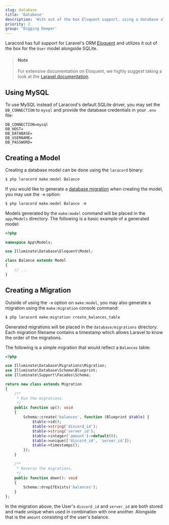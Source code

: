 ```yaml
---
slug: database
title: 'Database'
description: 'With out of the box Eloquent support, using a database alongside your Discord bot has never been easier.'
priority: 2
group: 'Digging Deeper'
---
```


Laracord has full support for Laravel's ORM [Eloquent](https://laravel.com/docs/11.x/eloquent) and utilizes it out of the box for the `User` model alongside SQLite.

> #### Note
>
> For extensive documentation on Eloquent, we highly suggest taking a look at the [Laravel documentation](https://laravel.com/docs/11.x/eloquent).

## Using MySQL

To use MySQL instead of Laracord's default SQLite driver, you may set the `DB_CONNECTION` to `mysql` and provide the database credentials in your `.env` file:

```env
DB_CONNECTION=mysql
DB_HOST=
DB_DATABASE=
DB_USERNAME=
DB_PASSWORD=
```

## Creating a Model

Creating a database model can be done using the `laracord` binary:

```php
$ php laracord make:model Balance
```

If you would like to generate a [database migration](https://laravel.com/docs/11.x/migrations) when creating the model, you may use the `-m` option:

```php
$ php laracord make:model Balance -m
```

Models generated by the `make:model` command will be placed in the `app/Models` directory. The following is a basic example of a generated model:

```php
<?php

namespace App\Models;

use Illuminate\Database\Eloquent\Model;

class Balance extends Model
{
    // ...
}
```

## Creating a Migration

Outside of using the `-m` option on `make:model`, you may also generate a migration using the `make:migration` console command:

```php
$ php laracord make:migration create_balances_table
```

Generated migrations will be placed in the `database/migrations` directory. Each migration filename contains a timestamp which allows Laravel to know the order of the migrations.

The following is a simple migration that would reflect a `Balances` table:

```php
<?php

use Illuminate\Database\Migrations\Migration;
use Illuminate\Database\Schema\Blueprint;
use Illuminate\Support\Facades\Schema;

return new class extends Migration
{
    /**
     * Run the migrations.
     */
    public function up(): void
    {
        Schema::create('balances', function (Blueprint $table) {
            $table->id();
            $table->string('discord_id');
            $table->string('server_id');
            $table->integer('amount')->default(0);
            $table->unique(['discord_id', 'server_id']);
            $table->timestamps();
        });
    }

    /**
     * Reverse the migrations.
     */
    public function down(): void
    {
        Schema::dropIfExists('balances');
    }
};
```

In the migration above, the User's `discord_id` and `server_id` are both stored and made unique when used in combination with one another. Alongside that is the `amount` consisting of the user's balance.
